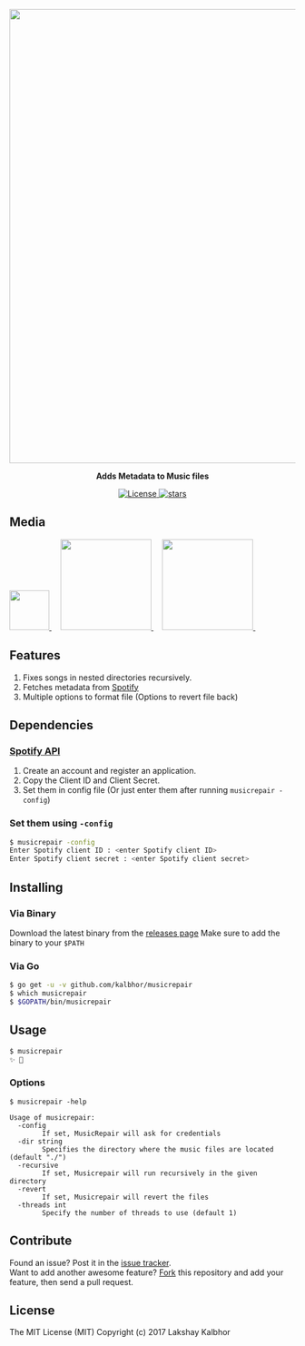 
<p align="center">
    <img src="https://s28.postimg.org/wibuzmq8d/Music_Repair_GIF.gif" width="800">    
</p>
<p align="center">
  <b>Adds Metadata to Music files</b>
</p>

<p align="center">
    <a href="https://github.com/kalbhor/musicrepair/LICENSE">
		<img alt="License"  src="https://img.shields.io/github/license/mashape/apistatus.svg?style=flat-square"/>
	</a>        
	<a href="https://github.com/kalbhor/musicrepair">
		<img alt="stars" src="https://img.shields.io/github/stars/kalbhor/musicrepair.svg?style=social&label=Star"/>
	</a>            
</p>


## Media
<p align="left">
    <a href="https://mavielinux.com/2016/12/11/musicrepair-pour-corriger-les-titresajouter-les-metadonnees-et-les-pochettes-de-vos-musiques/">
		<img width="70px" src="http://i.imgur.com/TklsaII.png"/>
	</a>
	&nbsp;&nbsp;&nbsp;
    <a href="http://blog.desdelinux.net/reparar-archivos-de-musica/">
		<img width="160px" src="http://i.imgur.com/eV1WxYZ.png"/>
	</a>
	&nbsp;&nbsp;&nbsp;
    <a href="https://www.reddit.com/r/learnpython/comments/5gzvcb/i_made_a_script_that_would_fix_your_music_files/">
		<img width="160px" src="http://i.imgur.com/Jk8PgIb.png"/>
	</a>
	&nbsp;&nbsp;&nbsp;
</p>

## Features

1. Fixes songs in nested directories recursively.
2. Fetches metadata from [Spotify](https://www.spotify.com)
3. Multiple options to format file (Options to revert file back)

## Dependencies  

### [Spotify API](https://developer.spotify.com/my-applications)

1. Create an account and register an application.
2. Copy the Client ID and Client Secret.
3. Set them in config file (Or just enter them after running ```musicrepair -config```)

### Set them using ```-config```
```sh 
$ musicrepair -config                                               
Enter Spotify client ID : <enter Spotify client ID>  
Enter Spotify client secret : <enter Spotify client secret>                                     
```

## Installing

### Via Binary

Download the latest binary from the [releases page](https://github.com/kalbhor/MusicRepair/releases)
Make sure to add the binary to your `$PATH`

### Via Go
```sh
$ go get -u -v github.com/kalbhor/musicrepair
$ which musicrepair
$ $GOPATH/bin/musicrepair
```


## Usage

```sh
$ musicrepair
✨ 🍰
```


### Options
```
$ musicrepair -help

Usage of musicrepair:
  -config
    	If set, MusicRepair will ask for credentials
  -dir string
    	Specifies the directory where the music files are located (default "./")
  -recursive
    	If set, Musicrepair will run recursively in the given directory
  -revert
    	If set, Musicrepair will revert the files
  -threads int
    	Specify the number of threads to use (default 1)
```

## Contribute

Found an issue? Post it in the [issue tracker](https://github.com/kalbhor/MusicRepair/issues). <br> 
Want to add another awesome feature? [Fork](https://github.com/kalbhor/MusicRepair/fork) this repository and add your feature, then send a pull request.

## License
The MIT License (MIT)
Copyright (c) 2017 Lakshay Kalbhor
